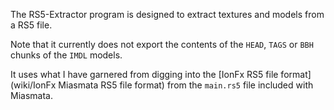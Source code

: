 The RS5-Extractor program is designed to extract textures and models from a RS5 file.

Note that it currently does not export the contents of the `HEAD`, `TAGS` or `BBH ` chunks of the `IMDL` models.

It uses what I have garnered from digging into the [IonFx RS5 file format](wiki/IonFx Miasmata RS5 file format) from the `main.rs5` file included with Miasmata.